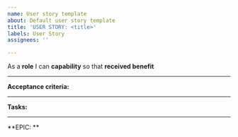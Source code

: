 ```yaml
---
name: User story template
about: Default user story template
title: 'USER STORY: <title>'
labels: User Story
assignees: ''

---
```


As a **role** I can **capability** so that **received benefit**

---
**Acceptance criteria:**

---
**Tasks:**

---
**EPIC: **
